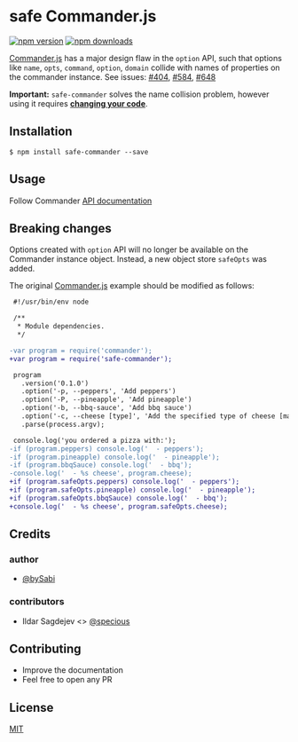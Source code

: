 # safe Commander.js

[![npm version](https://badge.fury.io/js/safe-commander.svg)](https://badge.fury.io/js/safe-commander)
[![npm downloads](https://img.shields.io/npm/dm/safe-commander.svg?style=flat-square)](https://www.npmjs.com/package/safe-commander)

[Commander.js](https://github.com/tj/commander.js/) has a major design flaw in the `option` API, such that options like `name`, `opts`, `command`, `option`, `domain` collide with names of properties on the commander instance. See issues: [#404](https://github.com/tj/commander.js/issues/404), [#584](https://github.com/tj/commander.js/issues/584), [#648](https://github.com/tj/commander.js/issues/648)

**Important:** `safe-commander` solves the name collision problem, however using it requires **[changing your code](#breaking-changes)**.

## Installation
    $ npm install safe-commander --save

## Usage
Follow Commander [API documentation](http://tj.github.com/commander.js/)

## Breaking changes
Options created with `option` API will no longer be available on the Commander instance object.  Instead, a new object store `safeOpts` was added.

The original [Commander.js](https://github.com/tj/commander.js/#option-parsing) example should be modified as follows:

```diff
 #!/usr/bin/env node

 /**
  * Module dependencies.
  */

-var program = require('commander');
+var program = require('safe-commander');

 program
   .version('0.1.0')
   .option('-p, --peppers', 'Add peppers')
   .option('-P, --pineapple', 'Add pineapple')
   .option('-b, --bbq-sauce', 'Add bbq sauce')
   .option('-c, --cheese [type]', 'Add the specified type of cheese [marble]', 'marble')
   .parse(process.argv);

 console.log('you ordered a pizza with:');
-if (program.peppers) console.log('  - peppers');
-if (program.pineapple) console.log('  - pineapple');
-if (program.bbqSauce) console.log('  - bbq');
-console.log('  - %s cheese', program.cheese);
+if (program.safeOpts.peppers) console.log('  - peppers');
+if (program.safeOpts.pineapple) console.log('  - pineapple');
+if (program.safeOpts.bbqSauce) console.log('  - bbq');
+console.log('  - %s cheese', program.safeOpts.cheese);
```

## Credits

### author
* [@bySabi](https://github.com/bySabi)

### contributors
* Ildar Sagdejev <> [@specious](https://github.com/specious)


## Contributing

* Improve the documentation
* Feel free to open any PR

## License

[MIT][mit-license]

[mit-license]:./LICENSE
